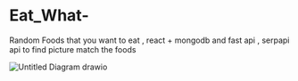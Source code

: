 # Eat_What-
Random Foods that you want to eat , react + mongodb and fast api , serpapi api to find picture match  the foods

![Untitled Diagram drawio](https://user-images.githubusercontent.com/69152288/160835030-3420239f-1779-4e0b-af8c-708f09e78186.png)
